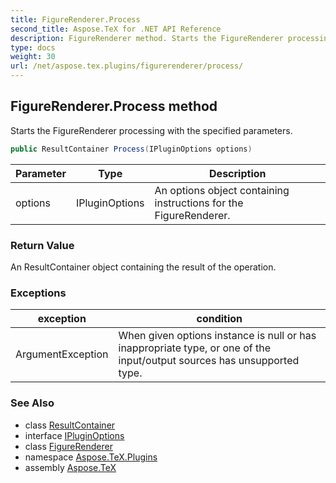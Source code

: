 ```yaml
---
title: FigureRenderer.Process
second_title: Aspose.TeX for .NET API Reference
description: FigureRenderer method. Starts the FigureRenderer processing with the specified parameters
type: docs
weight: 30
url: /net/aspose.tex.plugins/figurerenderer/process/
---
```

## FigureRenderer.Process method

Starts the FigureRenderer processing with the specified parameters.

```csharp
public ResultContainer Process(IPluginOptions options)
```

| Parameter | Type | Description |
| --- | --- | --- |
| options | IPluginOptions | An options object containing instructions for the FigureRenderer. |

### Return Value

An ResultContainer object containing the result of the operation.

### Exceptions

| exception | condition |
| --- | --- |
| ArgumentException | When given options instance is null or has inappropriate type, or one of the input/output sources has unsupported type. |

### See Also

* class [ResultContainer](../../resultcontainer/)
* interface [IPluginOptions](../../ipluginoptions/)
* class [FigureRenderer](../)
* namespace [Aspose.TeX.Plugins](../../figurerenderer/)
* assembly [Aspose.TeX](../../../)


